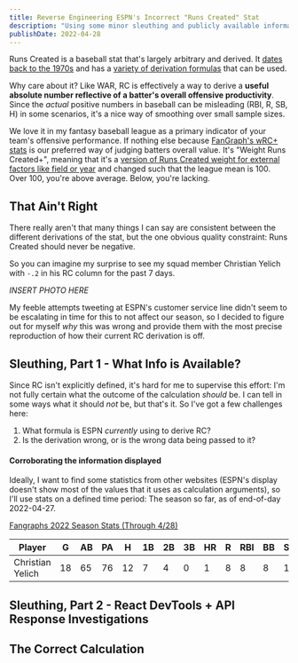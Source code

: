 ```yaml
---
title: Reverse Engineering ESPN's Incorrect "Runs Created" Stat
description: "Using some minor sleuthing and publicly available information, I figured out how the calculation used for Runs Created was wrong."
publishDate: 2022-04-28
---
```


Runs Created is a baseball stat that's largely arbitrary and derived. It [dates back to the 1970s](https://www.baseball-reference.com/bullpen/Runs_created) and has a [variety of derivation formulas](https://captaincalculator.com/sports/baseball/runs-created-calculator/) that can be used.

Why care about it? Like WAR, RC is effectively a way to derive a **useful absolute number reflective of a batter's overall offensive productivity**. Since the _actual_ positive numbers in baseball can be misleading (RBI, R, SB, H) in some scenarios, it's a nice way of smoothing over small sample sizes.

We love it in my fantasy baseball league as a primary indicator of your team's offensive performance. If nothing else because [FanGraph's wRC+ stats](https://library.fangraphs.com/offense/wrc/) is our preferred way of judging batters overall value. It's "Weight Runs Created+", meaning that it's a [version of Runs Created weight for external factors like field or year](https://www.mlb.com/glossary/advanced-stats/weighted-runs-created-plus) and changed such that the league mean is 100. Over 100, you're above average. Below, you're lacking.

## That Ain't Right

There really aren't that many things I can say are consistent between the different derivations of the stat, but the one obvious quality constraint: Runs Created should never be negative.

So you can imagine my surprise to see my squad member Christian Yelich with `-.2` in his RC column for the past 7 days.

_INSERT PHOTO HERE_

My feeble attempts tweeting at ESPN's customer service line didn't seem to be escalating in time for this to not affect our season, so I decided to figure out for myself _why_ this was wrong and provide them with the most precise reproduction of how their current RC derivation is off.

## Sleuthing, Part 1 - What Info is Available?

Since RC isn't explicitly defined, it's hard for me to supervise this effort: I'm not fully certain what the outcome of the calculation _should_ be. I can tell in some ways what it should _not_ be, but that's it. So I've got a few challenges here:

1. What formula is ESPN _currently_ using to derive RC?
2. Is the derivation wrong, or is the wrong data being passed to it?

#### Corroborating the information displayed

Ideally, I want to find some statistics from other websites (ESPN's display doesn't show most of the values that it uses as calculation arguments), so I'll use stats on a defined time period: The season so far, as of end-of-day 2022-04-27.

[Fangraphs 2022 Season Stats (Through 4/28)](https://www.fangraphs.com/leaders.aspx?pos=all&stats=bat&lg=all&qual=y&type=0&season=2022&month=1000&season1=2022&ind=0&team=23&rost=0&age=0&filter=&players=0&startdate=2022-03-01&enddate=2022-04-27)

| Player | G | AB | PA | H | 1B | 2B | 3B | HR | R | RBI | BB | SO | HBP | SF | SH | GDP | SB | CS |
|---|---|---|---|---|---|---|---|---|---|---|---|---|---|---|---|---|---|---|
| Christian Yelich | 18 | 65 | 76 | 12 | 7 | 4 | 0 | 1 | 8 | 8 | 8 | 19 | 1 | 2 | 0 | 0 | 2 | 0 |




## Sleuthing, Part 2 - React DevTools + API Response Investigations

## The Correct Calculation
